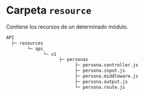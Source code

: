 # Carpeta `resource`

Contiene los recursos de un determinado módulo.

```txt
API
  ├─ resources
        └─ api
              └─ v1
                    ├─ personas
                          ├─ persona.controller.js
                          ├─ persona.input.js
                          ├─ persona.middleware.js
                          ├─ persona.output.js
                          └─ persona.route.js
```
